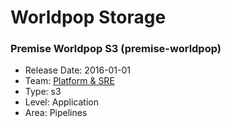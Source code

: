 # Worldpop Storage
### Premise Worldpop S3 (premise-worldpop)
* Release Date: 2016-01-01
* Team: [Platform & SRE](../teams/platform.md)
* Type: s3
* Level: Application
* Area: Pipelines
